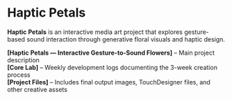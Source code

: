 # Haptic Petals

**Haptic Petals** is an interactive media art project that explores gesture-based sound interaction through generative floral visuals and haptic design.

**[Haptic Petals — Interactive Gesture-to-Sound Flowers]** – Main project description  
**[Core Lab]** – Weekly development logs documenting the 3-week creation process  
**[Project Files]** – Includes final output images, TouchDesigner files, and other creative assets
